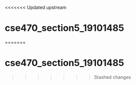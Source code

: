 <<<<<<< Updated upstream
# cse470_section5_19101485
=======
# cse470_section5_19101485
>>>>>>> Stashed changes
